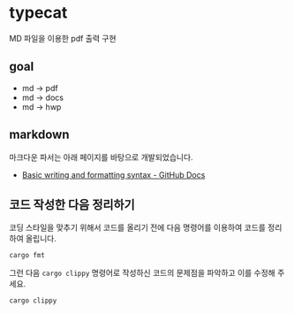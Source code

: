 # typecat

MD 파일을 이용한 pdf 출력 구현

## goal

- md -> pdf
- md -> docs
- md -> hwp

## markdown

마크다운 파서는 아래 페이지를 바탕으로 개발되었습니다.

- [Basic writing and formatting syntax - GitHub Docs](https://docs.github.com/en/get-started/writing-on-github/getting-started-with-writing-and-formatting-on-github/basic-writing-and-formatting-syntax#headings)

## 코드 작성한 다음 정리하기

코딩 스타일을 맞추기 위해서 코드를 올리기 전에 다음 명령어를 이용하여 코드를 정리하여 올립니다.

```console
cargo fmt
```

그런 다음 `cargo clippy` 명령어로 작성하신 코드의 문제점을 파악하고 이를 수정해 주세요.

```cosole
cargo clippy
```

<!-- 그리고 마지막으로 테스트를 실행한 다음 문제가 없다면 코드를 올려주세요.

```cosole
cargo test
``` -->
